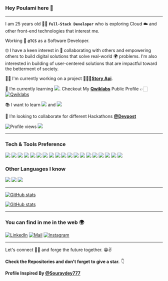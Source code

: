 ### Hey Poulami here 👋

---

I am 25 years old 👨‍💻 **`Full-Stack Developer`** who is exploring Cloud ☁️ and other front-end technologies that interest me.

Working 💼 **`@TCS`** as a Software Developer.

🤓 I have a keen interest in 🤝 collaborating with others and empowering others to build digital solutions that solve real-world 🌍 problems. I'm also interested in building of user-centered solutions that are impactful toward the betterment of society.

👨‍💻 I'm currently working on a project 👨‍⚕️📱[**Story Api**](https://github.com/poulami95/story-api-creation).

🚀 I’m currently learning <img src="http://img.shields.io/badge/Google Cloud Platform-4285F4?style=flat&logo=google%20cloud&logoColor=white">. Checkout My [**Qwiklabs**](https://www.qwiklabs.com/public_profiles/b0ddb29b-9590-45b8-82a7-4f85541f921e) Public Profile 👉🏻 [![Qwiklabs](http://img.shields.io/badge/Qwiklabs-Poulami%20Saha%20Badges-F5CD0E?style=flat&logo=qwiklabs&logoColor=F5CD0E)](https://www.qwiklabs.com/public_profiles/b0ddb29b-9590-45b8-82a7-4f85541f921e)

📚 I want to learn <img src="https://img.shields.io/badge/-Flutter-3a495d?style=flat&logo=flutter&logoColor=67b7f7"> and <img src="https://img.shields.io/badge/-Next.Js-fff?style=flat&logo=next.js&logoColor=000"/>

👯 I’m looking to collaborate for different Hackathons [**@Devpost**](https://devpost.com/mamai-babai63)

![Profile views](https://gpvc.arturio.dev/poulami95) <img src="https://img.shields.io/github/followers/poulami95?label=Follow" style=" float:left, margin-right:10px" />

---

### Tech & Tools Preference

<img src = "https://img.shields.io/badge/-HTML5-E34F26?style=flat&logo=html5&logoColor=white"> <img src = "https://img.shields.io/badge/-CSS3-1572B6?style=flat&logo=css3&logoColor=white">
<img src="https://img.shields.io/badge/-Bootstrap-563D7C?style=flat&logo=bootstrap&logoColor=white">
<img src="https://img.shields.io/badge/-JavaScript-eed718?style=flat&logo=javascript&logoColor=ffffff">
<img src="https://img.shields.io/badge/-React-000000?style=flat&logo=react&logoColor=00c8ff">
<img src="https://img.shields.io/badge/-MongoDB-4DB33D?style=flat&logo=mongodb&logoColor=FFFFFF">
<img src="https://img.shields.io/badge/-MySQL-F29111?style=flat&logo=mysql&logoColor=FFFFFF">
<img src="https://img.shields.io/badge/-Express.js-787878?style=flat">
<img src="https://img.shields.io/badge/-Node.js-3C873A?style=flat&logo=Node.js&logoColor=white">
<img src="https://img.shields.io/badge/-Firebase-FFA611?style=flat&logo=firebase&logoColor=FFFFFF">
<img src="http://img.shields.io/badge/-Google%20Cloud%20Platform-4285F4?style=flat&logo=google%20cloud&logoColor=white">
<img src="http://img.shields.io/badge/-Git-F1502F?style=flat&logo=git&logoColor=FFFFFF">
<img src="http://img.shields.io/badge/-Github-000000?style=flat&logo=github&logoColor=FFFFFF">
<img src="http://img.shields.io/badge/-VS%20Code-007ACC?style=flat&logo=visual%20studio%20code&logoColor=white">
<img src="https://img.shields.io/badge/-Angular-dd0031?style=flat&logo=angular&logoColor=fff">
<img src="https://img.shields.io/badge/-Typescript-3178C6?style=flat&logo=typescript&logoColor=fff">
<img src="https://img.shields.io/badge/-Jira-0052CC?style=flat&logo=jira%20software&logoColor=fff">
<img src="https://img.shields.io/badge/-Microsoft%20SharePoint-0078D4?style=flat&logo=microsoft%20sharepoint&logoColor=fff">
<img src="https://img.shields.io/badge/-Postman-FF6C37?style=flat&logo=postman&logoColor=fff">

### Other Languages I know

<img src="http://img.shields.io/badge/-Java-F89820?style=flat&logo=java&logoColor=white"> <img src="https://img.shields.io/badge/-C%20&%20C++-659ad2?style=flat&logo=c%2B%2B&logoColor=ffffff"> <img src="https://img.shields.io/badge/-Python-black?style=flat&logo=python&logoColor=white">

---

[![GitHub stats](https://github-readme-streak-stats.herokuapp.com/?user=poulami95)](https://github.com/poulami95)

[![GitHub stats](https://github-readme-stats.vercel.app/api?username=poulami95&show_icons=true&hide_border=true)](https://github.com/poulami95)

---

### You can find in me in the web 🌍

[![LinkedIn](http://img.shields.io/badge/-LinkedIn-0077B5?style=flat&logo=linkedIn&logoColor=white)][linkedin]
[![Mail](https://img.shields.io/badge/-Gmail-D14836?style=flat&logo=gmail&logoColor=white)][mail]
[![Instagram](http://img.shields.io/badge/-Instagram-E4405F?style=flat&logo=instagram&logoColor=white)][instagram]

---

Let's connect 👨‍💻 and forge the future together. 😁✌

**Check the Repositories and don't forget to give a star.** 👇

[mail]: mailto:mamai.babai63@gmail.com
[youtube]: https://youtube.com/
[instagram]: https://www.instagram.com/onlypoulami/
[linkedin]: https://www.linkedin.com/in/poulami-saha-5b2bab152/

**Profile Inspired By [@Souravdey777](https://github.com/Souravdey777)**
